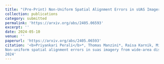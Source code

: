 ```yaml
---
title: "(Pre-Print) Non-Uniform Spatial Alignment Errors in sUAS Imagery From Wide-Area Disasters"
collection: publications
category: submitted
permalink: 'https://arxiv.org/abs/2405.06593'
excerpt: ''
date: 2024-05-10
venue: ''
paperurl: 'https://arxiv.org/abs/2405.06593'
citation: '<b>Priyankari Perali</b>*, Thomas Manzini*, Raisa Karnik, Mihir Godbole, Hasnat Abdullah, and Robin Murphy. 
Non-uniform spatial alignment errors in suas imagery from wide-area disasters. arXiv preprint arXiv:2405.06593, 
2024'
---
```

